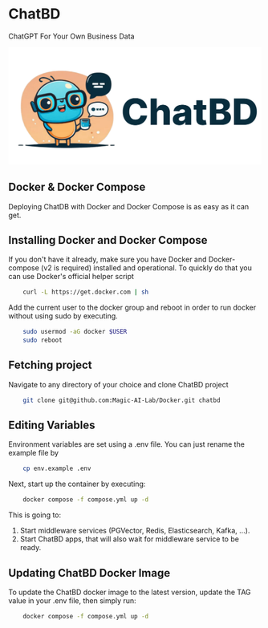 # ChatBD

ChatGPT For Your Own Business Data

![Logo](images/chatbd.svg)

## Docker & Docker Compose

Deploying ChatDB with Docker and Docker Compose is as easy as it can get.

## Installing Docker and Docker Compose

If you don't have it already, make sure you have Docker and Docker-compose (v2 is required) installed and operational. To quickly do that you can use Docker's official helper script

```bash
    curl -L https://get.docker.com | sh
```

Add the current user to the docker group and reboot in order to run docker without using sudo by executing.

```bash
    sudo usermod -aG docker $USER
    sudo reboot
```

## Fetching project

Navigate to any directory of your choice and clone ChatBD project

```bash
    git clone git@github.com:Magic-AI-Lab/Docker.git chatbd
```

## Editing Variables

Environment variables are set using a .env file. You can just rename the example file by

```bash
    cp env.example .env
```

Next, start up the container by executing:

```bash
    docker compose -f compose.yml up -d
```

This is going to:

1. Start middleware services (PGVector, Redis, Elasticsearch, Kafka, ...).
2. Start ChatBD apps, that will also wait for middleware service to be ready.

## Updating ChatBD Docker Image

To update the ChatBD docker image to the latest version, update the TAG value in your .env file, then simply run:

```bash
    docker compose -f compose.yml up -d
```